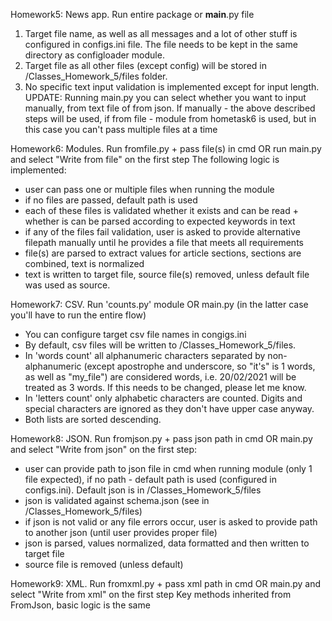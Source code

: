 Homework5: News app. Run entire package or __main__.py file
1. Target file name, as well as all messages and a lot of other stuff is configured in configs.ini file. The file needs to be kept in the same directory as configloader module.
3. Target file as all other files (except config) will be stored in /Classes_Homework_5/files folder.
4. No specific text input validation is implemented except for input length.
UPDATE: Running main.py you can select whether you want to input manually, from text file of from json. If manually - the above described steps will be used, if from file - module from hometask6 is used, but in this case you can't pass multiple files at a time

Homework6: Modules. Run fromfile.py + pass file(s) in cmd OR run main.py and select "Write from file" on the first step
The following logic is implemented:
- user can pass one or multiple files when running the module
- if no files are passed, default path is used
- each of these files is validated whether it exists and can be read + whether is can be parsed according to expected keywords in text
- if any of the files fail validation, user is asked to provide alternative filepath manually until he provides a file that meets all requirements
- file(s) are parsed to extract values for article sections, sections are combined, text is normalized
- text is written to target file, source file(s) removed, unless default file was used as source.

Homework7: CSV. Run 'counts.py' module OR main.py (in the latter case you'll have to run the entire flow)
- You can configure target csv file names in congigs.ini
- By default, csv files will be written to /Classes_Homework_5/files.
- In 'words count' all alphanumeric characters separated by non-alphanumeric (except apostrophe and underscore, so "it's" is 1 words, as well as "my_file") are considered words, i.e. 20/02/2021 will be treated as 3 words. If this needs to be changed, please let me know.
- In 'letters count' only alphabetic characters are counted. Digits and special characters are ignored as they don't have upper case anyway.
- Both lists are sorted descending.

Homework8: JSON. Run fromjson.py + pass json path in cmd OR main.py and select "Write from json" on the first step:
- user can provide path to json file in cmd when running module (only 1 file expected), if no path  - default path is used (configured in configs.ini). Default json is in /Classes_Homework_5/files
- json is validated against schema.json (see in /Classes_Homework_5/files)
- if json is not valid or any file errors occur, user is asked to provide path to another json (until user provides proper file)
- json is parsed, values normalized, data formatted and then written to target file
- source file is removed (unless default)

Homework9: XML. Run fromxml.py + pass xml path in cmd OR main.py and select "Write from xml" on the first step
Key methods inherited from FromJson, basic logic is the same

